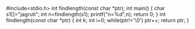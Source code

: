 #include<stdio.h>
int findlength(const char *ptr);
int main() 
{
char s1[]="jagruti";
int n=findlength(s1);
printf("n=%d",n);
return 0;
}
int findlength(const char *ptr)
{
int k;
int i=0;
while(ptr!='\0')
ptr++;
return ptr;
}
